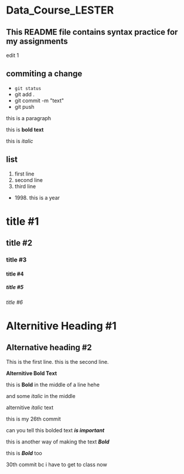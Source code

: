 # Data_Course_LESTER
## This README file contains syntax practice for my assignments

edit 1

## commiting a change
- `git status`
- git add .
- git commit -m "text" 
- git push 

this is a paragraph 

this is **bold text**

this is *italic* 

## list
1. first line
2. second line 
3. third line


- 1998\. this is a year

# title #1
## title #2
### title #3
#### title #4
##### title #5
###### title #6

Alternitive Heading #1
=======================

Alternative heading #2
-----------------------

This is the first line.
this is the second line. 


 __Alternitive Bold Text__

 this is **Bold** in the middle of a line hehe

 and some *italic* in the middle

 alternitive _italic_ text

 this is my 26th commit 

 can you tell this bolded text ***is important*** 

 this is another way of making the text __*Bold*__

 this is **_Bold_** too

 30th commit bc i have to get to class now
 


  
